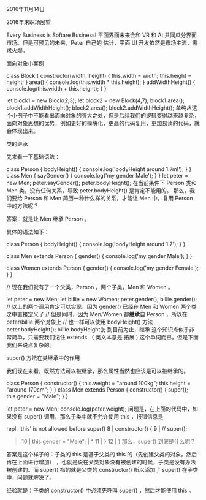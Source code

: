 2016年11月14日

2016年末职场展望

Every Business is Softare Business!
平面界面未来会和 VR 和 AI 共同瓜分界面市场。但是可预见的未来，Peter 自己的 估计，平面 UI 开发依然是市场主流，需求火爆。

面向对象小案例

class Block {
  constructor(width, height) {
    this.width = width;
    this.height = height;
  }
  area() {
    console.log(this.width * this.height);
  }
  addWidthHeight() {
    console.log(this.width + this.height);
  }
}

let block1 = new Block(2,3);
let block2 = new Block(4,7);
block1.area();
block1.addWidthHeight();
block2.area();
block2.addWidthHeight();
单纯从这个小例子中不能看出面向对象的强大之处，但是后续我们的逻辑变得越来越复杂， 面向对象思想的优势，例如更好的模块化，更高的代码复用，更加易读的代码，就会体现出来。

类的继承

先来看一下基础语法：

class Person {
  bodyHeight() {
    console.log('bodyHeight around 1.7m!');
  }
}
class Men {
  sayGender() {
    console.log('my gender Male');
  }
}
let peter = new Men;
peter.sayGender();
peter.bodyHeight();
在当前条件下 Person 类和 Men 类，没有任何关系，导致 peter.bodyHeight() 是肯定不能用的。 那么，我们要给 Person 和 Men 简历一种什么样的关系，才能让 Men 中，复用 Person 中的方法呢？

答案：就是让 Men 继承 Person 。

具体的语法如下：

class Person {
  bodyHeight() {
    console.log('bodyHeight around 1.7');
  }
}

class Men extends Person {
  gender() {
    console.log('my gender Male');
  }
}

class Women extends Person {
  gender() {
    console.log('my gender Female');
  }
}

// 现在我们就有了一个父类，Person ，两个子类，Men 和 Women 。

let peter = new Men;
let billie = new Women;
peter.gender();
billie.gender();
// 以上的两个调用肯定可以实现，因为 gender() 已经在 Men 和 Women 两个类之中直接定义了
// 但是同时，因为 Men/Women 都**继承**自 Person ，所以在 peter/billie 两个对象上
// 也一样可以使用 bodyHeight() 方法
peter.bodyHeight();
billie.bodyHeight();
到目前为止，继承 这个知识点似乎非常简单，只需要我们记住 extends （ 英文本意是 拓展 ) 这个单词而已。但是下面我们来说点复杂的。

super() 方法在类继承中的作用

我们现在来看，既然方法可以被继承，那么属性当然也应该是可以被继承的。

class Person {
  constructor() {
    this.weight = "around 100kg";
    this.height = "around 170cm";
  }
}
class Men extends Person {
  constructor() {
    super();
    this.gender = "Male";
  }
}

let peter = new Men;
console.log(peter.weight);
问题是，在上面的代码中，如果没有 super() 调用，那么子类中就不允许使用 this ，报错信息是

repl: 'this' is not allowed before super()
   8 |   constructor() {
   9 |     // super();
> 10 |     this.gender = "Male";
     |     ^
  11 |   }
  12 | }
那么，super() 到底是什么呢？

答案是这个样子的：子类的 this 是基于父类的 this 的（先创建父类的对象，然后再在上面进行增加） ，也就是说在父类对象没有被创建的时候，子类是没有办法被创建的。而 super() 指的就是父类的 constructor() 所以添加了 super() 在子类中，问题就解决了。

经验就是：子类的 constructor() 中必须先呼叫 super() ，然后才能使用 this 。
